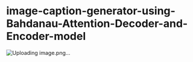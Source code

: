 # image-caption-generator-using-Bahdanau-Attention-Decoder-and-Encoder-model

![Uploading image.png…]()
